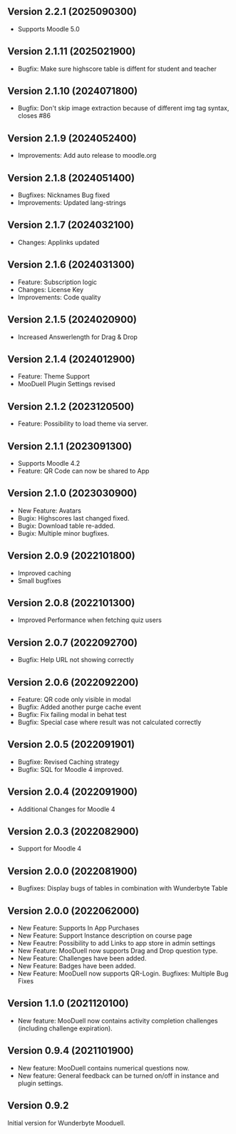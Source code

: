 ## Version 2.2.1 (2025090300)
* Supports Moodle 5.0

## Version 2.1.11 (2025021900)
* Bugfix: Make sure highscore table is diffent for student and teacher

## Version 2.1.10 (2024071800)
* Bugfix: Don't skip image extraction because of different img tag syntax, closes #86

## Version 2.1.9 (2024052400)
* Improvements: Add auto release to moodle.org

## Version 2.1.8 (2024051400)
* Bugfixes: Nicknames Bug fixed
* Improvements: Updated lang-strings

## Version 2.1.7 (2024032100)
* Changes: Applinks updated

## Version 2.1.6 (2024031300)
* Feature: Subscription logic
* Changes: License Key
* Improvements: Code quality

## Version 2.1.5 (2024020900)
* Increased Answerlength for Drag & Drop

## Version 2.1.4 (2024012900)
* Feature: Theme Support
* MooDuell Plugin Settings revised

## Version 2.1.2 (2023120500)
* Feature: Possibility to load theme via server.

## Version 2.1.1 (2023091300)
* Supports Moodle 4.2
* Feature: QR Code can now be shared to App

## Version 2.1.0 (2023030900)
* New Feature: Avatars
* Bugix: Highscores last changed fixed.
* Bugix: Download table re-added.
* Bugix: Multiple minor bugfixes.

## Version 2.0.9 (2022101800)
* Improved caching
* Small bugfixes

## Version 2.0.8 (2022101300)
* Improved Performance when fetching quiz users

## Version 2.0.7 (2022092700)
* Bugfix: Help URL not showing correctly

## Version 2.0.6 (2022092200)
* Feature: QR code only visible in modal
* Bugfix: Added another purge cache event
* Bugfix: Fix failing modal in behat test
* Bugfix: Special case where result was not calculated correctly

## Version 2.0.5 (2022091901)
* Bugfixe: Revised Caching strategy
* Bugfix: SQL for Moodle 4 improved.

## Version 2.0.4 (2022091900)
* Additional Changes for Moodle 4

## Version 2.0.3 (2022082900)
* Support for Moodle 4

## Version 2.0.0 (2022081900)
* Bugfixes: Display bugs of tables in combination with Wunderbyte Table

## Version 2.0.0 (2022062000)
* New Feature: Supports In App Purchases
* New Feature: Support Instance description on course page
* New Feautre: Possibility to add Links to app store in admin settings
* New Feature: MooDuell now supports Drag and Drop question type.
* New Feature: Challenges have been added.
* New Feature: Badges have been added.
* New Feature: MooDuell now supports QR-Login.
Bugfixes: Multiple Bug Fixes

## Version 1.1.0 (2021120100)
* New feature: MooDuell now contains activity completion challenges (including challenge expiration).

## Version 0.9.4 (2021101900)
* New feature: MooDuell contains numerical questions now.
* New feature: General feedback can be turned on/off in instance and plugin settings.

## Version 0.9.2
Initial version for Wunderbyte Mooduell.